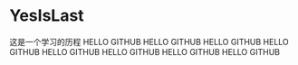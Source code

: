 # YesIsLast
这是一个学习的历程
HELLO GITHUB
HELLO GITHUB
HELLO GITHUB
HELLO GITHUB
HELLO GITHUB
HELLO GITHUB
HELLO GITHUB
HELLO GITHUB